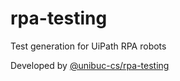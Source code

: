 # rpa-testing
Test generation for UiPath RPA robots

Developed by [@unibuc-cs/rpa-testing](https://github.com/orgs/unibuc-cs/teams/rpa-testing)
